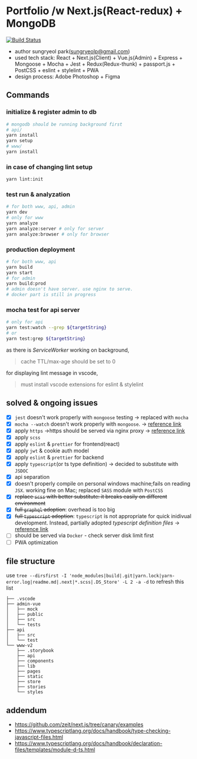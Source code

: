 # Portfolio /w Next.js(React-redux) + MongoDB
[![Build Status](https://travis-ci.com/rabelais88/portfolio-2019q2.svg?branch=master)](https://travis-ci.com/rabelais88/portfolio-2019q2)
- author sungryeol park(sungryeolp@gmail.com)
- used tech stack: React + Next.js(Client) + Vue.js(Admin) + Express + Mongoose + Mocha + Jest + Redux(Redux-thunk) + passport.js + PostCSS + eslint + stylelint + PWA
- design process: Adobe Photoshop + Figma

## Commands
### initialize & register admin to db
```bash
# mongodb should be running background first
# api/
yarn install
yarn setup
# www/
yarn install
```

### in case of changing lint setup
```bash
yarn lint:init
```

### test run & analyzation
```bash
# for both www, api, admin
yarn dev
# only for www
yarn analyze
yarn analyze:server # only for server
yarn analyze:browser # only for browser
```

### production deployment
```bash
# for both www, api
yarn build
yarn start
# for admin
yarn build:prod
# admin doesn't have server. use nginx to serve.
# docker part is still in progress
```

### mocha test for api server
```bash
# only for api
yarn test:watch --grep ${targetString}
# or
yarn test:grep ${targetString}
```

as there is *ServiceWorker* working on background,
> cache TTL/max-age should be set to 0

for displaying lint message in vscode,
> must install vscode extensions for eslint & stylelint

## solved & ongoing issues
 - [x] `jest` doesn't work properly with `mongoose` testing &rarr; replaced with `mocha`
 - [x] `mocha --watch` doesn't work properly with `mongoose`. &rarr; [reference link](https://github.com/Automattic/mongoose/issues/1251)
 - [x] apply `https` &rarr;https should be served via nginx proxy &rarr; [reference link](https://www.codementor.io/marcoscasagrande/installing-express-nginx-app-on-ubuntu-18-04-with-ssl-using-certbot-pdt44g5gs)
 - [x] apply `scss`
 - [x] apply `eslint` & `prettier` for frontend(react)
 - [x] apply `jwt` & cookie auth model
 - [x] apply `eslint` & `prettier` for backend
 - [x] apply `typescript`(or ts type definition) &rarr; decided to substitute with `JSDOC`
 - [x] api separation
 - [x] doesn't properly compile on personal windows machine;fails on reading `JSX`. working fine on Mac; replaced `SASS` module with `PostCSS`
 - [x] ~~replace `scss` with better substitute: it breaks easily on different environment~~
 - [x] ~~full `graphql` adoption~~: overhead is too big
 - [x] ~~full `typescript` adoption~~: `typescript` is not appropriate for quick inidivual development. Instead, partially adopted *typescript definition files* &rarr; [reference link](https://medium.com/javascript-scene/the-typescript-tax-132ff4cb175b)
 - [ ] should be served via `Docker` - check server disk limit first
 - [ ] PWA optimization

## file structure
use `tree --dirsfirst -I 'node_modules|build|.git|yarn.lock|yarn-error.log|readme.md|.next|*.scss|.DS_Store' -L 2 -a -d` to refresh this list
```.
├── .vscode
├── admin-vue
│   ├── mock
│   ├── public
│   ├── src
│   └── tests
├── api
│   ├── src
│   └── test
└── www-v2
    ├── .storybook
    ├── api
    ├── components
    ├── lib
    ├── pages
    ├── static
    ├── store
    ├── stories
    └── styles
```

## addendum
 - https://github.com/zeit/next.js/tree/canary/examples
 - https://www.typescriptlang.org/docs/handbook/type-checking-javascript-files.html
 - https://www.typescriptlang.org/docs/handbook/declaration-files/templates/module-d-ts.html